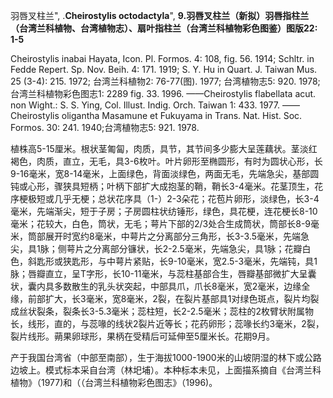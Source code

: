 羽唇叉柱兰",
.**Cheirostylis octodactyla**",
**9.羽唇叉柱兰（新拟）羽唇指柱兰（台湾兰科植物、台湾植物志）、扇叶指柱兰（台湾兰科植物彩色图鉴）图版22: 1-5**

Cheirostylis inabai Hayata, Icon. Pl. Formos. 4: 108, fig. 56. 1914; Schltr. in Fedde Repert. Sp. Nov. Beih. 4: 171. 1919; S. Y. Hu in Quart. J. Taiwan Mus. 25 (3-4): 215. 1972; 台湾兰科植物2: 76-77(图). 1977; 台湾植物志5: 920. 1978;台湾兰科植物彩色图志1: 2289 fig. 33. 1996. ——Cheirostylis flabellata acut. non Wight.: S. S. Ying, Col. Illust. Indig. Orch. Taiwan 1: 433. 1977. ——Cheirostylis oligantha Masamune et Fukuyama in Trans. Nat. Hist. Soc. Formos. 30: 241. 1940;台湾植物志5: 921. 1978.

植株高5-15厘米。根状茎匍匐，肉质，具节，其节间多少膨大呈莲藕状。茎淡红褐色，肉质，直立，无毛，具3-6枚叶。叶片卵形至椭圆形，有时为圆状心形，长9-16毫米，宽8-14毫米，上面绿色，背面淡绿色，两面无毛，先端急尖，基部圆钝或心形，骤狭具短柄；叶柄下部扩大成抱茎的鞘，鞘长3-4毫米。花茎顶生，花序梗极短或几乎无梗；总状花序具（1-）2-3朵花；花苞片卵形，淡绿色，长3-4毫米，先端渐尖，短于子房；子房圆柱状纺锤形，绿色，具花梗，连花梗长8-10毫米；花较大，白色，筒状，无毛；萼片下部的2/3处合生成筒状，筒部长8-9毫米，筒部展开时宽约8毫米，中萼片之分离部分三角形，长3-3.5毫米，先端急尖，具1脉；侧萼片之分离部分镰状，长2-2.5毫米，先端急尖，具1脉；花瓣白色，斜匙形或狭匙形，与中萼片紧贴，长9-10毫米，宽2.5-3毫米，先端钝，具1脉；唇瓣直立，呈T字形，长10-11毫米，与蕊柱基部合生，唇瓣基部微扩大呈囊状，囊内具多数散生的乳头状突起，中部具爪，爪长8毫米，宽2毫米，边缘全缘，前部扩大，长3毫米，宽8毫米，2裂，在裂片基部具1对绿色斑点，裂片均裂成丝状裂条，裂条长3-5.3毫米；蕊柱短，长2-2.5毫米；蕊柱的2枚臂状附属物长，线形，直的，与蕊喙的线状2裂片近等长；花药卵形；蕊喙长约3毫米，2裂，裂片线形。蒴果卵球形，果柄在受精后可延伸至5厘米长。花期9月。

产于我国台湾省（中部至南部），生于海拔1000-1900米的山坡阴湿的林下或公路边坡上。模式标本采自台湾（林圯埔）。本种标本未见，上面描系摘自《台湾兰科植物》（1977)和（（台湾兰科植物彩色图志》（1996)。
